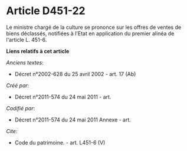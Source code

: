 # Article D451-22

Le ministre chargé de la culture se prononce sur les offres de ventes de biens déclassés, notifiées à l'Etat en application
du premier alinéa de l'article L. 451-6.

**Liens relatifs à cet article**

_Anciens textes_:

  - Décret n°2002-628 du 25 avril 2002 - art. 17 (Ab)

_Créé par_:

  - Décret n°2011-574 du 24 mai 2011  - art.

_Codifié par_:

  - Décret n°2011-574 du 24 mai 2011 Annexe - art.

_Cite_:

  - Code du patrimoine. - art. L451-6 (V)
